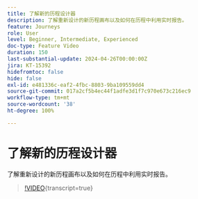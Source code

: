 ```yaml
---
title: 了解新的历程设计器
description: 了解重新设计的新历程画布以及如何在历程中利用实时报告。
feature: Journeys
role: User
level: Beginner, Intermediate, Experienced
doc-type: Feature Video
duration: 150
last-substantial-update: 2024-04-26T00:00:00Z
jira: KT-15392
hidefromtoc: false
hide: false
exl-id: e481336c-eaf2-4fbc-8803-9ba109559dd4
source-git-commit: 017a2cf5b4ec44f1adfe3d1f7c970e673c216ec9
workflow-type: tm+mt
source-wordcount: '38'
ht-degree: 100%

---
```


# 了解新的历程设计器

了解重新设计的新历程画布以及如何在历程中利用实时报告。

>[!VIDEO](https://video.tv.adobe.com/v/3443605/?learn=on&captions=chi_hans){transcript=true}
